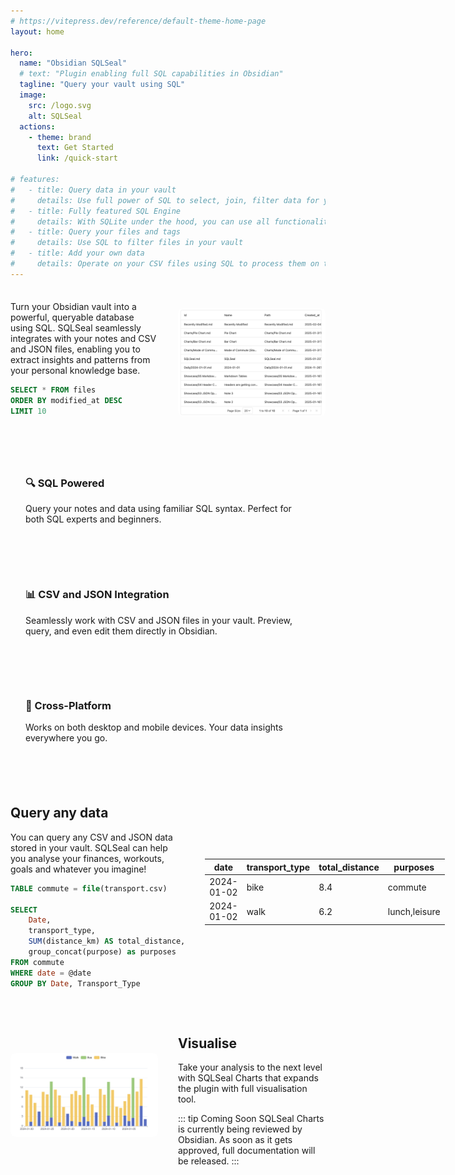 ```yaml
---
# https://vitepress.dev/reference/default-theme-home-page
layout: home

hero:
  name: "Obsidian SQLSeal"
  # text: "Plugin enabling full SQL capabilities in Obsidian"
  tagline: "Query your vault using SQL"
  image:
    src: /logo.svg
    alt: SQLSeal
  actions:
    - theme: brand
      text: Get Started
      link: /quick-start

# features:
#   - title: Query data in your vault
#     details: Use full power of SQL to select, join, filter data for your liking
#   - title: Fully featured SQL Engine
#     details: With SQLite under the hood, you can use all functionality of the database
#   - title: Query your files and tags
#     details: Use SQL to filter files in your vault
#   - title: Add your own data
#     details: Operate on your CSV files using SQL to process them on the go
---
```

<div class="vp-doc">
  <div class="container-split">
    <div class="content">
Turn your Obsidian vault into a powerful, queryable database using SQL. SQLSeal seamlessly integrates with your notes and CSV and JSON files, enabling you to extract insights and patterns from your personal knowledge base.

```sql
SELECT * FROM files
ORDER BY modified_at DESC
LIMIT 10
```

</div>
    <div class="image">

![Example](./langing-page/example.png)

</div>
  </div>
</div>

<div class="vp-doc">
  <div class="container">
    <div class="features">
      <div class="feature">
        <h3>🔍 SQL Powered</h3>
        <p>Query your notes and data using familiar SQL syntax. Perfect for both SQL experts and beginners.</p>
      </div>
      <div class="feature">
        <h3>📊 CSV and JSON Integration</h3>
        <p>Seamlessly work with CSV and JSON files in your vault. Preview, query, and even edit them directly in Obsidian.</p>
      </div>
      <div class="feature">
        <h3>📱 Cross-Platform</h3>
        <p>Works on both desktop and mobile devices. Your data insights everywhere you go.</p>
      </div>
    </div>
  </div>
</div>


<div class="vp-doc">
  <div class="container-split">
    <div class="content">

## Query any data
You can query any CSV and JSON data stored in your vault. SQLSeal can help you analyse your finances, workouts, goals and whatever you imagine!

```sql
TABLE commute = file(transport.csv)

SELECT
	Date,
	transport_type,
	SUM(distance_km) AS total_distance,
	group_concat(purpose) as purposes
FROM commute
WHERE date = @date
GROUP BY Date, Transport_Type
```

</div>
    <div class="image">

| date       | transport_type | total_distance | purposes      |
| ---------- | -------------- | -------------- | ------------- |
| 2024-01-02 | bike           | 8.4            | commute       |
| 2024-01-02 | walk           | 6.2            | lunch,leisure |

</div>
  </div>
</div>





<div class="vp-doc">
  <div class="container-split reverse">

<div class="content">

## Visualise
Take your analysis to the next level with SQLSeal Charts that expands the plugin with full visualisation tool.

::: tip Coming Soon
SQLSeal Charts is currently being reviewed by Obsidian. As soon as it gets approved, full documentation will be released.
:::

</div>
<div class="image">

![Chart](./langing-page/charts.png)

</div>
</div>
</div>


<Stats />





<style>
.container {
  margin: 2rem 0;
}

.features {
  display: grid;
  grid-template-columns: repeat(auto-fit, minmax(250px, 1fr));
  gap: 1rem;
}

.feature {
  padding: 1.5rem;
  border-radius: 8px;
  background-color: var(--vp-c-bg-soft);
}

.container-split {
  display: grid;
  grid-template-columns: 1fr 1fr;
  gap: 2rem;
  align-items: center;
  margin: 2rem 0;
}

.container-split.reverse > div:first-child {
  order: 2;
}

.image img {
  max-width: 100%;
  border-radius: 8px;
}

@media (max-width: 768px) {
  .container-split {
    grid-template-columns: 1fr;
  }
  .container-split.reverse > div:first-child {
    order: -1;
  }
}
</style>